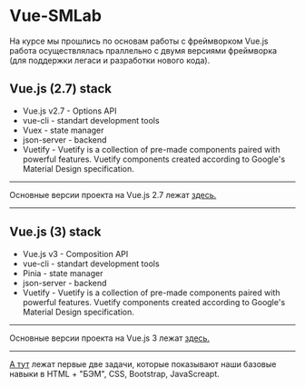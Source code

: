 # Vue-SMLab

На курсе мы прошлись по основам работы с фреймворком Vue.js работа осуществлялась праллельно с двумя версиями фреймворка (для поддержки легаси и разработки нового кода).

## Vue.js (2.7) stack
- Vue.js v2.7  - Options API
- vue-cli - standart development tools
- Vuex - state manager
- json-server - backend
- Vuetify - Vuetify is a collection of pre-made components paired with powerful features. Vuetify components created according to Google's Material Design specification.
---

Основные версии проекта на Vue.js 2.7 лежат [здесь.](https://github.com/mattakvshi/Vue-SMLab/tree/master/Vue2Train)

---

## Vue.js (3) stack
- Vue.js v3 - Composition API
- vue-cli - standart development tools
- Pinia - state manager
- json-server - backend
- Vuetify - Vuetify is a collection of pre-made components paired with powerful features. Vuetify components created according to Google's Material Design specification.
---

Основные версии проекта на Vue.js 3 лежат [здесь.](https://github.com/mattakvshi/Vue-SMLab/tree/master/Vue3Train)

---
[А тут](https://github.com/mattakvshi/Vue-SMLab/tree/master/Task1-2) лежат первые две задачи, которые показывают наши базовые навыки в HTML + "БЭМ", CSS, Bootstrap, JavaScreapt.
